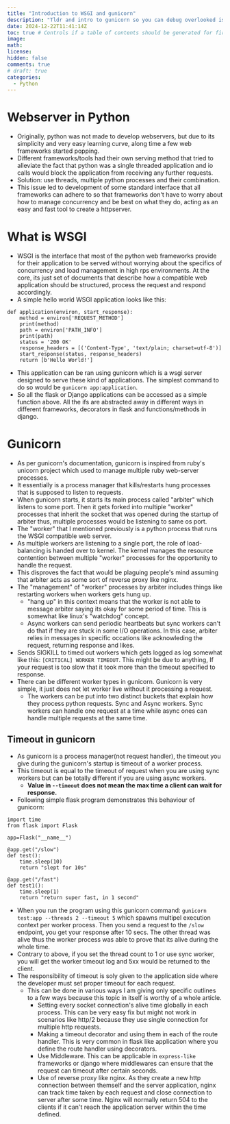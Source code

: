 ```yaml
---
title: "Introduction to WSGI and gunicorn"
description: "Tldr and intro to gunicorn so you can debug overlooked issue in production." 
date: 2024-12-22T11:41:14Z
toc: true # Controls if a table of contents should be generated for first-level links automatically.
image: 
math: 
license: 
hidden: false
comments: true
# draft: true
categories:
  - Python
---
```

<!-- 
Outline:

# Webserver in Python
* How does python serve requests.
* Sockets api form c
# What is WSGI
* why was wsgi needed while other programming language does not need anything much to deploy in production.
* A simple wsgi application.
## Flask and other frameworks
* WSGI, the commonground between flask, django and other sync web frameworks.
* What makes flask wsgi application.
## Gunicorn
* What it is and why is it needed? its a wsgi server with other features like processmanagement.
* Design philosophy: what are workers? how it can be extended? Some default worker types. -->


# Webserver in Python

- Originally, python was not made to develop webservers, but due to its simplicity and very easy learning curve, along time a few web frameworks started popping.
- Different frameworks/tools had their own serving method that tried to alleviate the fact that python was a single threaded application and io calls would block the application from receiving any further requests.
- Solution: use threads, multiple python processes and their combination.
- This issue led to development of some standard interface that all frameworks can adhere to so that frameworks don't have to worry about how to manage concurrency and be best on what they do, acting as an easy and fast tool to create a httpserver.

# What is WSGI

- WSGI is the interface that most of the python web frameworks provide for their application to be served without worrying about the specifics of concurrency and load management in high rps environments. At the core, its just set of documents that describe how a compatible web application should be structured, process the request and respond accordingly.
- A simple hello world WSGI application looks like this:

```
def application(environ, start_response):
    method = environ['REQUEST_METHOD']
    print(method)
    path = environ['PATH_INFO']
    print(path)
    status = '200 OK'
    response_headers = [('Content-Type', 'text/plain; charset=utf-8')]
    start_response(status, response_headers)
    return [b'Hello World!']

```

- This application can be ran using gunicorn which is a wsgi server designed to serve these kind of applications. The simplest command to do so would be `gunicorn app:application`.
- So all the flask or Django applications can be accessed as a simple function above. All the ifs are abstracted away in different ways in different frameworks, decorators in flask and functions/methods in django.

# Gunicorn

- As per gunicorn's documentation, gunicorn is inspired from ruby's unicorn project which used to manage multiple ruby web-server processes.
- It essentially is a process manager that kills/restarts hung processes that is supposed to listen to requests.
- When gunicorn starts, it starts its main process called "arbiter" which listens to some port. Then it gets forked into multiple "worker" processes that inherit the socket that was opened during the startup of arbiter thus, multiple processes would be listening to same os port.
- The "worker" that I mentioned previously is a python process that runs the WSGI compatible web server.
- As multiple workers are listening to a single port, the role of load-balancing is handed over to kernel. The kernel manages the resource contention between multiple "worker" processes for the opportunity to handle the request.
- This disproves the fact that would be plaguing people's mind assuming that arbiter acts as some sort of reverse proxy like nginx.
- The "management" of "worker" processes by arbiter includes things like restarting workers when workers gets hung up.
    - "hang up" in this context means that the worker is not able to message arbiter saying its okay for some period of time. This is somewhat like linux's "watchdog" concept.
    - Async workers can send periodic heartbeats but sync workers can't do that if they are stuck in some I/O operations. In this case, arbiter relies in messages in specific occations like acknowleding the request, returning response and likes.
- Sends SIGKILL to timed out workers which gets logged as log somewhat like this: `[CRITICAL] WORKER TIMEOUT`. This might be due to anything, If your request is too slow that it took more than the timeout specified to response.
- There can be different worker types in gunicorn. Gunicorn is very simple, it just does not let worker live without it processing a request.
  - The workers can be put into two distinct buckets that explain how they process python requests. Sync and Async workers. Sync workers can handle one request at a time while async ones can handle multiple requests at the same time.

## Timeout in gunicorn

- As gunicorn is a process manager(not request handler), the timeout you give during the gunicorn's startup is timeout of a worker process.
- This timeout is equal to the timeout of request when you are using sync workers but can be totally different if you are using async workers.
  - **Value in `--timeout` does not mean the max time a client can wait for response.**
- Following simple flask program demonstrates this behaviour of gunicorn:
  
```
import time
from flask import Flask

app=Flask("__name__")

@app.get("/slow")
def test():
    time.sleep(10)
    return "slept for 10s"

@app.get("/fast")
def test1():
    time.sleep(1)
    return "return super fast, in 1 second"
```

- When you run the program using this gunicorn command: `gunicorn test:app --threads 2 --timeout 5` which spawns multipel execution context per worker process. Then you send a request to the `/slow` endpoint, you get your response after 10 secs. The other thread was alive thus the worker process was able to prove that its alive during the whole time.
- Contrary to above, if you set the thread count to 1 or use sync worker, you will get the worker timeout log and 5xx would be returned to the client.
- The responsibility of timeout is soly given to the application side where the developer must set proper timeout for each request.
  - This can be done in various ways I am giving only specific outlines to a few ways because this topic in itself is worthy of a whole article.
    - Setting every socket connection's alive time globally in each process. This can be very easy fix but might not work in scenarios like http/2 because they use single connection for multiple http requests.
    - Making a timeout decorator and using them in each of the route handler. This is very common in flask like application where you define the route handler using decorators.
    - Use Middleware. This can be applicable in `express-like` frameworks or django where middlewares can ensure that the request can timeout after certain seconds.
    - Use of reverse proxy like nginx. As they create a new http connection between themself and the server application, nginx can track time taken by each request and close connection to server after some time. Nginx will normally return 504 to the clients if it can't reach the application server within the time defined.